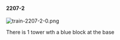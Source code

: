 #### 2207-2
![train-2207-2-0.png](https://github.com/lil-lab/nlvr/raw/master/nlvr/train/images/74/train-2207-2-0.png "train-2207-2-0.png")

There is 1 tower wth a blue block at the base